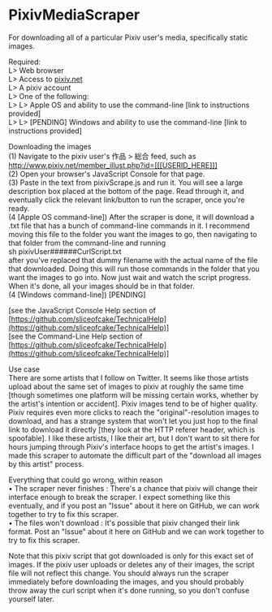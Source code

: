 # PixivMediaScraper  
For downloading all of a particular Pixiv user's media, specifically static images.  
  
Required:  
L> Web browser  
L> Access to [pixiv.net](pixiv.net)  
L> A pixiv account  
L> One of the following:  
L> L> Apple OS and ability to use the command-line [link to instructions provided]  
L> L> [PENDING] Windows and ability to use the command-line [link to instructions provided]  
  
Downloading the images  
(1) Navigate to the pixiv user's 作品 > 総合 feed, such as http://www.pixiv.net/member_illust.php?id=[[[USERID_HERE]]]  
(2) Open your browser's JavaScript Console for that page.  
(3) Paste in the text from pixivScrape.js and run it. You will see a large description box placed at the bottom of the page. Read through it, and eventually click the relevant link/button to run the scraper, once you're ready.  
(4 [Apple OS command-line]) After the scraper is done, it will download a .txt file that has a bunch of command-line commands in it. I recommend moving this file to the folder you want the images to go, then navigating to that folder from the command-line and running  
sh pixivUser######CurlScript.txt  
after you've replaced that dummy filename with the actual name of the file that downloaded. Doing this will run those commands in the folder that you want the images to go into. Now just wait and watch the script progress. When it's done, all your images should be in that folder.  
(4 [Windows command-line]) [PENDING]  
  
[see the JavaScript Console Help section of [https://github.com/sliceofcake/TechnicalHelp](https://github.com/sliceofcake/TechnicalHelp)]  
[see the Command-Line Help section of [https://github.com/sliceofcake/TechnicalHelp](https://github.com/sliceofcake/TechnicalHelp)]  
  
Use case  
There are some artists that I follow on Twitter. It seems like those artists upload about the same set of images to pixiv at roughly the same time [though sometimes one platform will be missing certain works, whether by the artist's intention or accident]. Pixiv images tend to be of higher quality. Pixiv requires even more clicks to reach the "original"-resolution images to download, and has a strange system that won't let you just hop to the final link to download it directly [they look at the HTTP referer header, which is spoofable]. I like these artists, I like their art, but I don't want to sit there for hours jumping through Pixiv's interface hoops to get the artist's images. I made this scraper to automate the difficult part of the "download all images by this artist" process.  
  
Everything that could go wrong, within reason  
• The scraper never finishes : There's a chance that pixiv will change their interface enough to break the scraper. I expect something like this eventually, and if you post an "Issue" about it here on GitHub, we can work together to try to fix this scraper.  
• The files won't download : It's possible that pixiv changed their link format. Post an "Issue" about it here on GitHub and we can work together to try to fix this scraper.  
  
Note that this pixiv script that got downloaded is only for this exact set of images. If the pixiv user uploads or deletes any of their images, the script file will not reflect this change. You should always run the scraper immediately before downloading the images, and you should probably throw away the curl script when it's done running, so you don't confuse yourself later.  